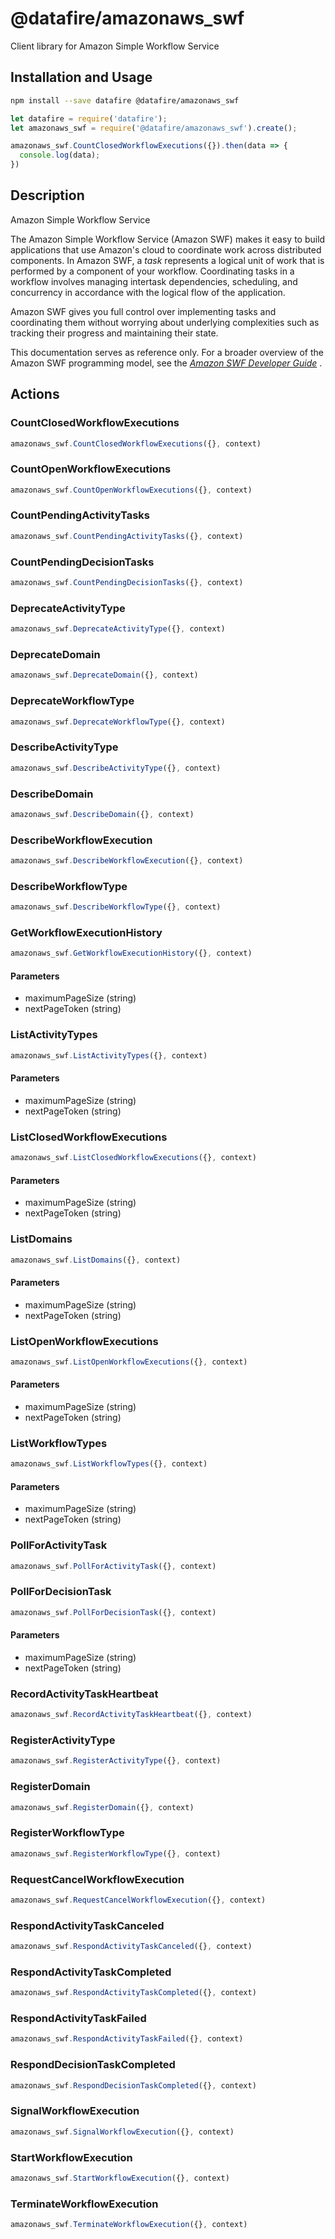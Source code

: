 # @datafire/amazonaws_swf

Client library for Amazon Simple Workflow Service

## Installation and Usage
```bash
npm install --save datafire @datafire/amazonaws_swf
```

```js
let datafire = require('datafire');
let amazonaws_swf = require('@datafire/amazonaws_swf').create();

amazonaws_swf.CountClosedWorkflowExecutions({}).then(data => {
  console.log(data);
})
```

## Description
<fullname>Amazon Simple Workflow Service</fullname> <p>The Amazon Simple Workflow Service (Amazon SWF) makes it easy to build applications that use Amazon's cloud to coordinate work across distributed components. In Amazon SWF, a <i>task</i> represents a logical unit of work that is performed by a component of your workflow. Coordinating tasks in a workflow involves managing intertask dependencies, scheduling, and concurrency in accordance with the logical flow of the application.</p> <p>Amazon SWF gives you full control over implementing tasks and coordinating them without worrying about underlying complexities such as tracking their progress and maintaining their state.</p> <p>This documentation serves as reference only. For a broader overview of the Amazon SWF programming model, see the <i> <a href="http://docs.aws.amazon.com/amazonswf/latest/developerguide/">Amazon SWF Developer Guide</a> </i>.</p>

## Actions
### CountClosedWorkflowExecutions



```js
amazonaws_swf.CountClosedWorkflowExecutions({}, context)
```


### CountOpenWorkflowExecutions



```js
amazonaws_swf.CountOpenWorkflowExecutions({}, context)
```


### CountPendingActivityTasks



```js
amazonaws_swf.CountPendingActivityTasks({}, context)
```


### CountPendingDecisionTasks



```js
amazonaws_swf.CountPendingDecisionTasks({}, context)
```


### DeprecateActivityType



```js
amazonaws_swf.DeprecateActivityType({}, context)
```


### DeprecateDomain



```js
amazonaws_swf.DeprecateDomain({}, context)
```


### DeprecateWorkflowType



```js
amazonaws_swf.DeprecateWorkflowType({}, context)
```


### DescribeActivityType



```js
amazonaws_swf.DescribeActivityType({}, context)
```


### DescribeDomain



```js
amazonaws_swf.DescribeDomain({}, context)
```


### DescribeWorkflowExecution



```js
amazonaws_swf.DescribeWorkflowExecution({}, context)
```


### DescribeWorkflowType



```js
amazonaws_swf.DescribeWorkflowType({}, context)
```


### GetWorkflowExecutionHistory



```js
amazonaws_swf.GetWorkflowExecutionHistory({}, context)
```

#### Parameters
* maximumPageSize (string)
* nextPageToken (string)

### ListActivityTypes



```js
amazonaws_swf.ListActivityTypes({}, context)
```

#### Parameters
* maximumPageSize (string)
* nextPageToken (string)

### ListClosedWorkflowExecutions



```js
amazonaws_swf.ListClosedWorkflowExecutions({}, context)
```

#### Parameters
* maximumPageSize (string)
* nextPageToken (string)

### ListDomains



```js
amazonaws_swf.ListDomains({}, context)
```

#### Parameters
* maximumPageSize (string)
* nextPageToken (string)

### ListOpenWorkflowExecutions



```js
amazonaws_swf.ListOpenWorkflowExecutions({}, context)
```

#### Parameters
* maximumPageSize (string)
* nextPageToken (string)

### ListWorkflowTypes



```js
amazonaws_swf.ListWorkflowTypes({}, context)
```

#### Parameters
* maximumPageSize (string)
* nextPageToken (string)

### PollForActivityTask



```js
amazonaws_swf.PollForActivityTask({}, context)
```


### PollForDecisionTask



```js
amazonaws_swf.PollForDecisionTask({}, context)
```

#### Parameters
* maximumPageSize (string)
* nextPageToken (string)

### RecordActivityTaskHeartbeat



```js
amazonaws_swf.RecordActivityTaskHeartbeat({}, context)
```


### RegisterActivityType



```js
amazonaws_swf.RegisterActivityType({}, context)
```


### RegisterDomain



```js
amazonaws_swf.RegisterDomain({}, context)
```


### RegisterWorkflowType



```js
amazonaws_swf.RegisterWorkflowType({}, context)
```


### RequestCancelWorkflowExecution



```js
amazonaws_swf.RequestCancelWorkflowExecution({}, context)
```


### RespondActivityTaskCanceled



```js
amazonaws_swf.RespondActivityTaskCanceled({}, context)
```


### RespondActivityTaskCompleted



```js
amazonaws_swf.RespondActivityTaskCompleted({}, context)
```


### RespondActivityTaskFailed



```js
amazonaws_swf.RespondActivityTaskFailed({}, context)
```


### RespondDecisionTaskCompleted



```js
amazonaws_swf.RespondDecisionTaskCompleted({}, context)
```


### SignalWorkflowExecution



```js
amazonaws_swf.SignalWorkflowExecution({}, context)
```


### StartWorkflowExecution



```js
amazonaws_swf.StartWorkflowExecution({}, context)
```


### TerminateWorkflowExecution



```js
amazonaws_swf.TerminateWorkflowExecution({}, context)
```



